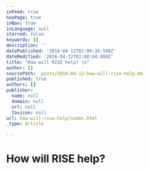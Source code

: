 ```yaml
---
inFeed: true
hasPage: true
inNav: true
inLanguage: null
starred: false
keywords: []
description: ''
datePublished: '2016-04-12T02:00:26.598Z'
dateModified: '2016-04-12T02:00:04.980Z'
title: "How will RISE help? \n"
author: []
sourcePath: _posts/2016-04-12-how-will-rise-help.md
published: true
authors: []
publisher:
  name: null
  domain: null
  url: null
  favicon: null
url: how-will-rise-help/index.html
_type: Article

---
```

# How will RISE help?